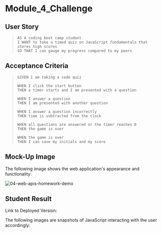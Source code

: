 # Module_4_Challenge

## User Story

> `AS A coding boot camp student`  
> `I WANT to take a timed quiz on JavaScript fundamentals that stores high scores`  
> `SO THAT I can gauge my progress compared to my peers`

## Acceptance Criteria

> `GIVEN I am taking a code quiz`
>
> `WHEN I click the start button`  
> `THEN a timer starts and I am presented with a question`
>
> `WHEN I answer a question`  
> `THEN I am presented with another question`
> 
> `WHEN I answer a question incorrectly`  
> `THEN time is subtracted from the clock`
>
> `WHEN all questions are answered or the timer reaches 0`  
> `THEN the game is over`
>
> `WHEN the game is over`  
> `THEN I can save my initials and my score`

## Mock-Up Image

The following image shows the web application's appearance and functionality:  
  
![04-web-apis-homework-demo](https://github.com/nava003/Module_4_Challenge/assets/32070635/3108de63-25d7-4a7a-ab69-956dd4551af3)

## Student Result

Link to Deployed Version:  
  
The following images are snapshots of JavaScript interacting with the user accordingly:  
  
